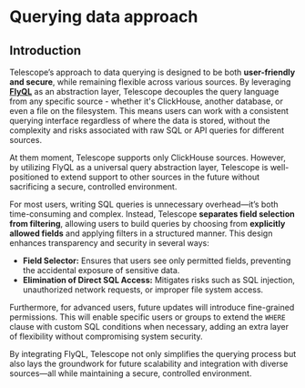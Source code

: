 # Querying data approach

## Introduction

Telescope’s approach to data querying is designed to be both **user-friendly and secure**, while remaining flexible across various sources. By leveraging [**FlyQL**](https://github.com/iamtelescope/flyql) as an abstraction layer, Telescope decouples the query language from any specific source - whether it's ClickHouse, another database, or even a file on the filesystem. This means users can work with a consistent querying interface regardless of where the data is stored, without the complexity and risks associated with raw SQL or API queries for different sources.

At them moment, Telescope supports only ClickHouse sources. However, by utilizing FlyQL as a universal query abstraction layer, Telescope is well-positioned to extend support to other sources in the future without sacrificing a secure, controlled environment.

For most users, writing SQL queries is unnecessary overhead—it’s both time-consuming and complex. Instead, Telescope **separates field selection from filtering**, allowing users to build queries by choosing from **explicitly allowed fields** and applying filters in a structured manner. This design enhances transparency and security in several ways:

- **Field Selector:** Ensures that users see only permitted fields, preventing the accidental exposure of sensitive data.
- **Elimination of Direct SQL Access:** Mitigates risks such as SQL injection, unauthorized network requests, or improper file system access.

Furthermore, for advanced users, future updates will introduce fine-grained permissions. This will enable specific users or groups to extend the `WHERE` clause with custom SQL conditions when necessary, adding an extra layer of flexibility without compromising system security.

By integrating FlyQL, Telescope not only simplifies the querying process but also lays the groundwork for future scalability and integration with diverse sources—all while maintaining a secure, controlled environment.

